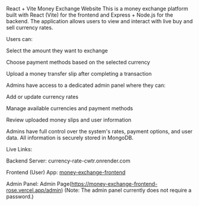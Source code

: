 React + Vite Money Exchange Website
This is a money exchange platform built with React (Vite) for the frontend and Express + Node.js for the backend. The application allows users to view and interact with live buy and sell currency rates.

Users can:

Select the amount they want to exchange

Choose payment methods based on the selected currency

Upload a money transfer slip after completing a transaction

Admins have access to a dedicated admin panel where they can:

Add or update currency rates

Manage available currencies and payment methods

Review uploaded money slips and user information

Admins have full control over the system's rates, payment options, and user data. All information is securely stored in MongoDB.

Live Links:

Backend Server: currency-rate-cwtr.onrender.com

Frontend (User) App: [money-exchange-frontend](https://money-exchange-frontend-rose.vercel.app/)

Admin Panel: Admin Page(https://money-exchange-frontend-rose.vercel.app/admin)
(Note: The admin panel currently does not require a password.)
